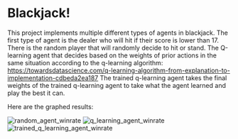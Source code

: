 # Blackjack!
This project implements multiple different types of agents in blackjack.
The first type of agent is the dealer who will hit if their score is lower than 17.
There is the random player that will randomly decide to hit or stand.
The Q-learning agent that decides based on the weights of prior actions in the same situation according to the q-learning algorithm:
  https://towardsdatascience.com/q-learning-algorithm-from-explanation-to-implementation-cdbeda2ea187
The trained q-learning agent takes the final weights of the trained q-learning agent to take what the agent learned and play the best it can.

Here are the graphed results:

![random_agent_winrate](https://user-images.githubusercontent.com/35900807/202857441-88d63d84-ba8e-456d-a363-f89e447ed4f4.png)
![q_learning_agent_winrate](https://user-images.githubusercontent.com/35900807/202857440-c6c45b57-7f46-4a34-b8cd-a625ca0fd2c0.png)
![trained_q_learning_agent_winrate](https://user-images.githubusercontent.com/35900807/202857442-15bb2d02-437d-4e81-98b9-76788cdc23de.png)
